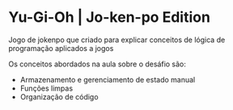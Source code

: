 # Yu-Gi-Oh | Jo-ken-po Edition

Jogo de jokenpo que criado para explicar conceitos de lógica de programação aplicados a jogos

Os conceitos abordados na aula sobre o desáfio são:

- Armazenamento e gerenciamento de estado manual
- Funções limpas
- Organização de código
